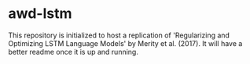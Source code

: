 # awd-lstm

This repository is initialized to host a replication of 'Regularizing and Optimizing LSTM Language Models' by Merity et al. (2017). It will have a better readme once it is up and running. 
